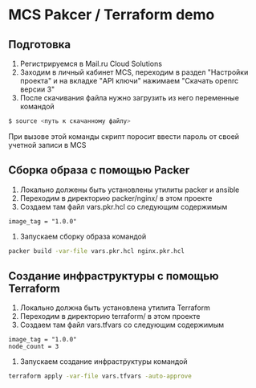 # MCS Pakcer / Terraform demo

## Подготовка

1. Регистрируемся в Mail.ru Cloud Solutions
1. Заходим в личный кабинет MCS, переходим в раздел "Настройки проекта"
и на вкладке "API ключи" нажимаем "Скачать openrc версии 3"
1. После скачивания файла нужно загрузить из него переменные командой
```bash
$ source <путь к скачанному файлу>
```
При вызове этой команды скрипт поросит ввести пароль от своей учетной записи в MCS

## Сборка образа с помощью Packer

1. Локально должены быть установлены утилиты packer и ansible
1. Переходим в директорию packer/nginx/ в этом проекте
1. Создаем там файл vars.pkr.hcl со следующим содержимым
```hcl
image_tag = "1.0.0"
```
1. Запускаем сборку образа командой
```bash
packer build -var-file vars.pkr.hcl nginx.pkr.hcl
```

## Создание инфраструктуры с помощью Terraform

1. Локально должна быть установлена утилита Terraform
1. Переходим в директорию terraform/ в этом проекте
1. Создаем там файл vars.tfvars со следующим содержимым
```hcl
image_tag = "1.0.0"
node_count = 3
```
1. Запускаем создание инфраструктуры командой
```bash
terraform apply -var-file vars.tfvars -auto-approve
```

